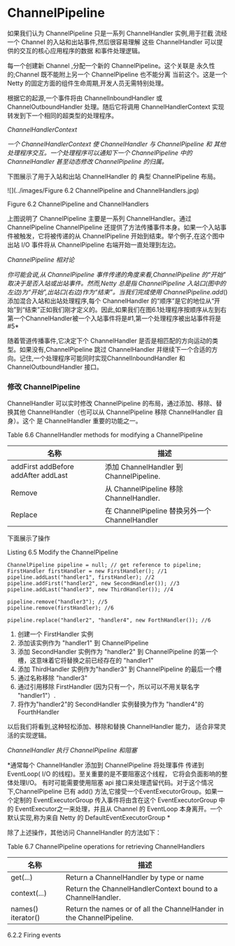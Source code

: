 ChannelPipeline
====

如果我们认为 ChannelPipeline 只是一系列 ChannelHandler 实例,用于拦截 流经一个 Channel 的入站和出站事件,然后很容易理解
这些 ChannelHandler 可以提供的交互的核心应用程序的数据
和事件处理逻辑。

每一个创建新 Channel ,分配一个新的 ChannelPipeline。这个关联是
永久性的;Channel 既不能附上另一个 ChannelPipeline 也不能分离
当前这个。这是一个 Netty 的固定方面的组件生命周期,开发人员无需特别处理。

根据它的起源,一个事件将由 ChannelInboundHandler 或
ChannelOutboundHandler 处理。随后它将调用 ChannelHandlerContext 实现转发到下一个相同的超类型的处理程序。

*ChannelHandlerContext*

*一个 ChannelHandlerContext 使 ChannelHandler 与 ChannelPipeline 和
其他处理程序交互。一个处理程序可以通知下一个 ChannelPipeline 中的 ChannelHandler 甚至动态修改 ChannelPipeline 的归属。*

下图展示了用于入站和出站 ChannelHandler 的 典型 ChannelPipeline 布局。


![](../images/Figure 6.2 ChannelPipeline and ChannelHandlers.jpg)

Figure 6.2 ChannelPipeline and ChannelHandlers

上图说明了 ChannelPipeline 主要是一系列 ChannelHandler。通过ChannelPipeline ChannelPipeline 还提供了方法传播事件本身。如果一个入站事件被触发，它将被传递的从 ChannelPipeline 开始到结束。举个例子,在这个图中出站 I/O 事件将从 ChannelPipeline 右端开始一直处理到左边。

*ChannelPipeline 相对论*

*你可能会说,从 ChannelPipeline 事件传递的角度来看,ChannelPipeline 的“开始” 取决于是否入站或出站事件。然而,Netty 总是指 ChannelPipeline 入站口(图中的左边)为“开始”,出站口(右边)作为“结束”。当我们完成使用 ChannelPipeline.add*() 添加混合入站和出站处理程序,每个 ChannelHandler 的“顺序”是它的地位从“开始”到“结束”正如我们刚才定义的。因此,如果我们在图6.1处理程序按顺序从左到右第一个ChannelHandler被一个入站事件将是#1,第一个处理程序被出站事件将是#5*

随着管道传播事件,它决定下个 ChannelHandler 是否是相匹配的方向运动的类型。如果没有,ChannelPipeline 跳过 ChannelHandler 并继续下一个合适的方向。记住,一个处理程序可能同时实现ChannelInboundHandler 和 ChannelOutboundHandler 接口。

### 修改 ChannelPipeline 

ChannelHandler 可以实时修改 ChannelPipeline 的布局，通过添加、移除、替换其他 ChannelHandler（也可以从 ChannelPipeline 移除 ChannelHandler 自身）。这个 是 ChannelHandler 重要的功能之一。

Table 6.6 ChannelHandler methods for modifying a ChannelPipeline

名称 | 描述
------ | ----
addFirst addBefore addAfter addLast | 添加 ChannelHandler 到 ChannelPipeline.
Remove | 从 ChannelPipeline 移除 ChannelHandler.
Replace | 在 ChannelPipeline 替换另外一个 ChannelHandler

下面展示了操作

Listing 6.5 Modify the ChannelPipeline

	ChannelPipeline pipeline = null; // get reference to pipeline;
	FirstHandler firstHandler = new FirstHandler(); //1
	pipeline.addLast("handler1", firstHandler); //2
	pipeline.addFirst("handler2", new SecondHandler()); //3
	pipeline.addLast("handler3", new ThirdHandler()); //4
	
	pipeline.remove("handler3"); //5
	pipeline.remove(firstHandler); //6 
	
	pipeline.replace("handler2", "handler4", new ForthHandler()); //6

1. 创建一个 FirstHandler 实例
2. 添加该实例作为 "handler1" 到 ChannelPipeline 
3. 添加 SecondHandler 实例作为 "handler2" 到 ChannelPipeline 的第一个槽，这意味着它将替换之前已经存在的 "handler1"
4. 添加 ThirdHandler 实例作为"handler3" 到 ChannelPipeline 的最后一个槽
5. 通过名称移除 "handler3"
6. 通过引用移除 FirstHandler (因为只有一个，所以可以不用关联名字 "handler1"）.
7. 将作为"handler2"的 SecondHandler 实例替换为作为 "handler4"的  FourthHandler

以后我们将看到,这种轻松添加、移除和替换 ChannelHandler 能力，
适合非常灵活的实现逻辑。

*ChannelHandler 执行 ChannelPipeline 和阻塞*

*通常每个 ChannelHandler 添加到 ChannelPipeline 将处理事件
传递到 EventLoop( I/O 的线程)。至关重要的是不要阻塞这个线程，
它将会负面影响的整体处理I/O。
有时可能需要使用阻塞 api 接口来处理遗留代码。对于这个情况下,ChannelPipeline 已有 add() 方法,它接受一个EventExecutorGroup。如果一个定制的
EventExecutorGroup 传入事件将由含在这个 EventExecutorGroup 中的 EventExecutor之一来处理，并且从 Channel 的 EventLoop
本身离开。一个默认实现,称为来自 Netty  的 DefaultEventExecutorGroup *

除了上述操作，其他访问 ChannelHandler 的方法如下：

Table 6.7 ChannelPipeline operations for retrieving ChannelHandlers

名称 | 描述
------ | ----
get(...) | Return a ChannelHandler by type or name
context(...) | Return the ChannelHandlerContext bound to a ChannelHandler.
names() iterator() | Return the names or of all the ChannelHander in the ChannelPipeline.


6.2.2  Firing events 